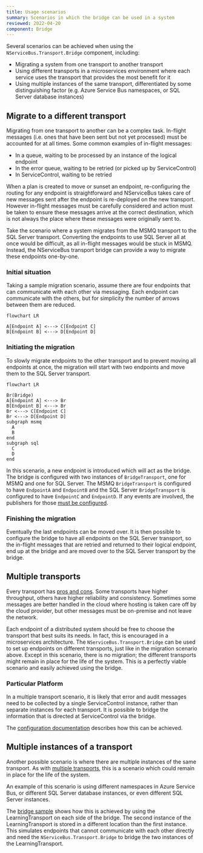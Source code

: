 ```yaml
---
title: Usage scenarios
summary: Scenarios in which the bridge can be used in a system
reviewed: 2022-04-20
component: Bridge
---
```

Several scenarios can be achieved when using the `NServiceBus.Transport.Bridge` component, including:

- Migrating a system from one transport to another transport
- Using different transports in a microservices environment where each service uses the transport that provides the most benefit for it
- Using multiple instances of the same transport, differentiated by some distinguishing factor (e.g. Azure Service Bus namespaces, or SQL Server database instances)

## Migrate to a different transport

Migrating from one transport to another can be a complex task. In-flight messages (i.e. ones that have been sent but not yet processed) must be accounted for at all times. Some common examples of in-flight messages:

- In a queue, waiting to be processed by an instance of the logical endpoint
- In the error queue, waiting to be retried (or picked up by ServiceControl)
- In ServiceControl, waiting to be retried

When a plan is created to move or sunset an endpoint, re-configuring the routing for any endpoint is straightforward and NServiceBus takes care of new messages sent after the endpoint is re-deployed on the new transport. However in-flight messages must be carefully considered and action must be taken to ensure these messages arrive at the correct destination, which is not always the place where these messages were originally sent to.

Take the scenario where a system migrates from the MSMQ transport to the SQL Server transport. Converting the endpoints to use SQL Server all at once would be difficult, as all in-flight messages would be stuck in MSMQ. Instead, the NServiceBus transport bridge can provide a way to migrate these endpoints one-by-one.

### Initial situation

Taking a sample migration scenario, assume there are four endpoints that can communicate with each other via messaging. Each endpoint can communicate with the others, but for simplicity the number of arrows between them are reduced.

```mermaid
flowchart LR

A[Endpoint A] <---> C[Endpoint C]
B[Endpoint B] <---> D[Endpoint D]
```

### Initiating the migration

To slowly migrate endpoints to the other transport and to prevent moving all endpoints at once, the migration will start with two endpoints and move them to the SQL Server transport.

```mermaid
flowchart LR

Br(Bridge)
A[Endpoint A] <---> Br
B[Endpoint B] <---> Br
Br <---> C[Endpoint C]
Br <---> D[Endpoint D]
subgraph msmq
  A
  B
end
subgraph sql
  C
  D
end
```

In this scenario, a new endpoint is introduced which will act as the bridge. The bridge is configured with two instances of `BridgeTransport`, one for MSMQ and one for SQL Server. The MSMQ `BridgeTransport` is configured to have `EndpointA` and `EndpointB` and the SQL Server `BridgeTransport` is configured to have `EndpointC` and `EndpointD`. If any events are involved, the publishers for those [must be configured](/nservicebus/bridge/configuration.md#registering-publishers).

### Finishing the migration

Eventually the last endpoints can be moved over. It is then possible to configure the bridge to have all endpoints on the SQL Server transport, so the in-flight messages that are retried and returned to their logical endpoint, end up at the bridge and are moved over to the SQL Server transport by the bridge.

## Multiple transports

Every transport has [pros and cons](/transports/selecting.md). Some transports have higher throughput, others have higher reliability and consistency. Sometimes some messages are better handled in the cloud where hosting is taken care off by the cloud provider, but other messages must be on-premise and not leave the network.

Each endpoint of a distributed system should be free to choose the transport that best suits its needs. In fact, this is encouraged in a microservices architecture. The `NServiceBus.Transport.Bridge` can be used to set up endpoints on different transports, just like in the migration scenario above. Except in this scenario, there is no migration; the different transports might remain in place for the life of the system. This is a perfectly viable scenario and easily achieved using the bridge.

### Particular Platform

In a multiple transport scenario, it is likely that error and audit messages need to be collected by a single ServiceControl instance, rather than separate instances for each transport. It is possible to bridge the information that is directed at ServiceControl via the bridge.

The [configuration documentation](/nservicebus/bridge/configuration.md) describes how this can be achieved.

## Multiple instances of a transport

Another possible scenario is where there are multiple instances of the same transport. As with [multiple transports](#multiple-transports), this is a scenario which could remain in place for the life of the system.

An example of this scenario is using different namespaces in Azure Service Bus, or different SQL Server database instances, or even different SQL Server instances.

The [bridge sample](/samples/bridge/simple) shows how this is achieved by using the LearningTransport on each side of the bridge. The second instance of the LearningTransport is stored in a different location than the first instance. This simulates endpoints that cannot communicate with each other directly and need the `NServiceBus.Transport.Bridge` to bridge the two instances of the LearningTransport.
